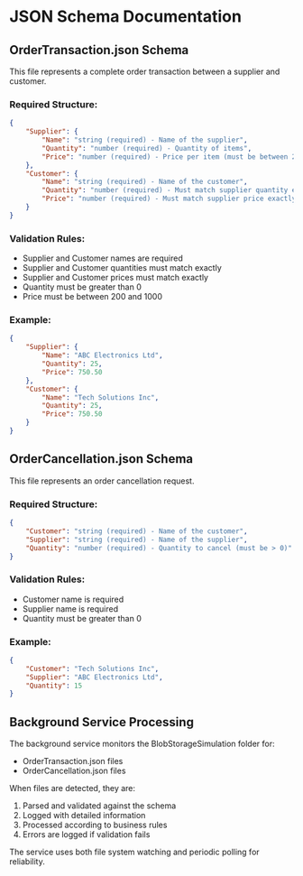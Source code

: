 # JSON Schema Documentation

## OrderTransaction.json Schema

This file represents a complete order transaction between a supplier and customer.

### Required Structure:
```json
{
    "Supplier": {
        "Name": "string (required) - Name of the supplier",
        "Quantity": "number (required) - Quantity of items",
        "Price": "number (required) - Price per item (must be between 200-1000)"
    },
    "Customer": {
        "Name": "string (required) - Name of the customer",
        "Quantity": "number (required) - Must match supplier quantity exactly",
        "Price": "number (required) - Must match supplier price exactly"
    }
}
```

### Validation Rules:
- Supplier and Customer names are required
- Supplier and Customer quantities must match exactly
- Supplier and Customer prices must match exactly
- Quantity must be greater than 0
- Price must be between 200 and 1000

### Example:
```json
{
    "Supplier": {
        "Name": "ABC Electronics Ltd",
        "Quantity": 25,
        "Price": 750.50
    },
    "Customer": {
        "Name": "Tech Solutions Inc",
        "Quantity": 25,
        "Price": 750.50
    }
}
```

## OrderCancellation.json Schema

This file represents an order cancellation request.

### Required Structure:
```json
{
    "Customer": "string (required) - Name of the customer",
    "Supplier": "string (required) - Name of the supplier", 
    "Quantity": "number (required) - Quantity to cancel (must be > 0)"
}
```

### Validation Rules:
- Customer name is required
- Supplier name is required
- Quantity must be greater than 0

### Example:
```json
{
    "Customer": "Tech Solutions Inc",
    "Supplier": "ABC Electronics Ltd",
    "Quantity": 15
}
```

## Background Service Processing

The background service monitors the BlobStorageSimulation folder for:
- OrderTransaction.json files
- OrderCancellation.json files

When files are detected, they are:
1. Parsed and validated against the schema
2. Logged with detailed information
3. Processed according to business rules
4. Errors are logged if validation fails

The service uses both file system watching and periodic polling for reliability.
